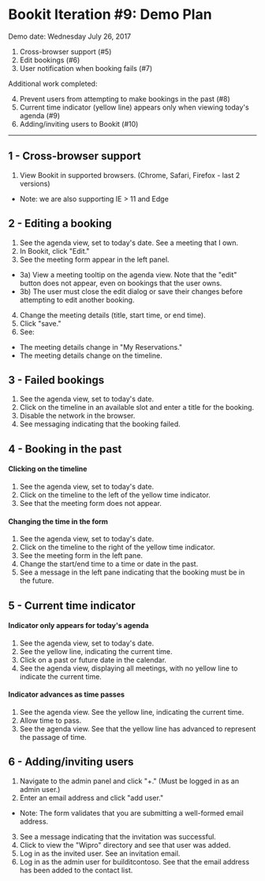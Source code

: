 
# Bookit Iteration #9: Demo Plan

Demo date: Wednesday July 26, 2017

1) Cross-browser support (#5)
2) Edit bookings (#6)
3) User notification when booking fails (#7)

Additional work completed:

4) Prevent users from attempting to make bookings in the past (#8)
5) Current time indicator (yellow line) appears only when viewing today's agenda (#9)
6) Adding/inviting users to Bookit (#10)

------------------------------------------------------------------------------
## 1 - Cross-browser support
1) View Bookit in supported browsers. (Chrome, Safari, Firefox  - last 2 versions)
  - Note: we are also supporting IE > 11 and Edge

## 2 - Editing a booking
1) See the agenda view, set to today's date. See a meeting that I own.
2) In Bookit, click "Edit."
3) See the meeting form appear in the left panel.
  - 3a) View a meeting tooltip on the agenda view. Note that the "edit" button does not appear, even on bookings that the user owns.
  - 3b) The user must close the edit dialog or save their changes before attempting to edit another booking.
4) Change the meeting details (title, start time, or end time).
5) Click "save."
6) See:
- The meeting details change in "My Reservations."
- The meeting details change on the timeline.

## 3 - Failed bookings
1) See the agenda view, set to today's date.
2) Click on the timeline in an available slot and enter a title for the booking.
3) Disable the network in the browser.
4) See messaging indicating that the booking failed.

## 4 - Booking in the past
#### Clicking on the timeline
1) See the agenda view, set to today's date.
2) Click on the timeline to the left of the yellow time indicator.
3) See that the meeting form does not appear.

#### Changing the time in the form
1) See the agenda view, set to today's date.
2) Click on the timeline to the right of the yellow time indicator.
3) See the meeting form in the left pane.
4) Change the start/end time to a time or date in the past.
5) See a message in the left pane indicating that the booking must be in the future.

## 5 - Current time indicator
#### Indicator only appears for today's agenda
1) See the agenda view, set to today's date.
2) See the yellow line, indicating the current time.
3) Click on a past or future date in the calendar.
4) See the agenda view, displaying all meetings, with no yellow line to indicate the current time.

#### Indicator advances as time passes
1) See the agenda view. See the yellow line, indicating the current time.
2) Allow time to pass.
3) See the agenda view. See that the yellow line has advanced to represent the passage of time.

## 6 - Adding/inviting users
1) Navigate to the admin panel and click "+." (Must be logged in as an admin user.)
2) Enter an email address and click "add user."
  - Note: The form validates that you are submitting a well-formed email address.
3) See a message indicating that the invitation was successful.
4) Click to view the "Wipro" directory and see that user was added.
5) Log in as the invited user. See an invitation email.
6) Log in as the admin user for builditcontoso. See that the email address has been added to the contact list.




